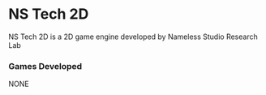 # NS Tech 2D
NS Tech 2D is a 2D game engine developed by Nameless Studio Research Lab

### Games Developed
NONE
